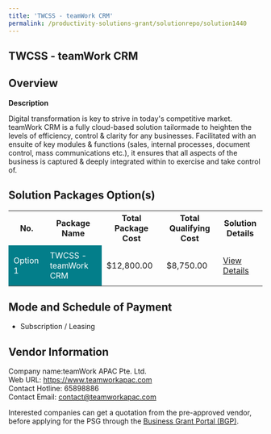 ```yaml
---
title: 'TWCSS - teamWork CRM'
permalink: /productivity-solutions-grant/solutionrepo/solution1440
---
```


## TWCSS - teamWork CRM

## Overview

**Description**

Digital transformation is key to strive in today's competitive market. teamWork CRM is a fully cloud-based solution tailormade to heighten the levels of efficiency, control & clarity for any businesses. Facilitated with an ensuite of key modules & functions (sales, internal processes, document control, mass communications etc.), it ensures that all aspects of the business is captured & deeply integrated within to exercise and take control of.

## Solution Packages Option(s)

<table>
<tr>
<th><b>No.</b></th>
<th><b>Package Name</b></th>
<th><b>Total Package Cost</b></th>
<th><b>Total Qualifying Cost</b></th>
<th><b>Solution Details</b></th>
</tr>
<tr>
<td style='padding: 10px; background-color: #037E8A; color: #FFFFFF;'>Option 1</td>
<td style='padding: 10px; background-color: #037E8A; color: #FFFFFF;'>TWCSS - teamWork CRM</td>
<td style='padding: 10px;'>$12,800.00</td>
<td style='padding: 10px;'>$8,750.00</td>
<td style='padding: 10px;'><a href='/images/psg/teamWork_Desensitised_Annex_3.pdf' target='_blank'>View Details</a></td>
</tr>
</table>

## Mode and Schedule of Payment

 - Subscription / Leasing

## Vendor Information

 Company name:teamWork APAC Pte. Ltd.<br>Web URL: https://www.teamworkapac.com <br>Contact Hotline: 65898886 <br>Contact Email: contact@teamworkapac.com

Interested companies can get a quotation from the pre-approved vendor, before applying for the PSG through the <a href='https://www.businessgrants.gov.sg/' target='_blank' rel='noopener'>Business Grant Portal (BGP)</a>.

<script src="/jquery/resize-tables.js"></script>
